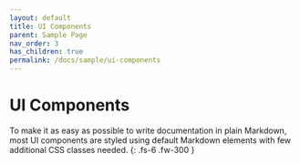 ```yaml
---
layout: default
title: UI Components
parent: Sample Page
nav_order: 3
has_children: true
permalink: /docs/sample/ui-components
---
```


# UI Components

To make it as easy as possible to write documentation in plain Markdown, most UI components are styled using default Markdown elements with few additional CSS classes needed.
{: .fs-6 .fw-300 }
